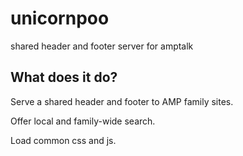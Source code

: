 unicornpoo
==========

shared header and footer server for amptalk

What does it do?
----------------

Serve a shared header and footer to AMP family sites.

Offer local and family-wide search.

Load common css and js.
